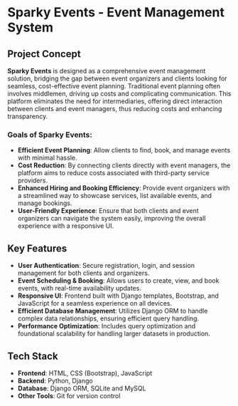 # Sparky Events - Event Management System

## Project Concept
**Sparky Events** is designed as a comprehensive event management solution, bridging the gap between event organizers and clients looking for seamless, cost-effective event planning. Traditional event planning often involves middlemen, driving up costs and complicating communication. This platform eliminates the need for intermediaries, offering direct interaction between clients and event managers, thus reducing costs and enhancing transparency.

### Goals of Sparky Events:
- **Efficient Event Planning**: Allow clients to find, book, and manage events with minimal hassle.
- **Cost Reduction**: By connecting clients directly with event managers, the platform aims to reduce costs associated with third-party service providers.
- **Enhanced Hiring and Booking Efficiency**: Provide event organizers with a streamlined way to showcase services, list available events, and manage bookings.
- **User-Friendly Experience**: Ensure that both clients and event organizers can navigate the system easily, improving the overall experience with a responsive UI.

## Key Features
- **User Authentication**: Secure registration, login, and session management for both clients and organizers.
- **Event Scheduling & Booking**: Allows users to create, view, and book events, with real-time availability updates.
- **Responsive UI**: Frontend built with Django templates, Bootstrap, and JavaScript for a seamless experience on all devices.
- **Efficient Database Management**: Utilizes Django ORM to handle complex data relationships, ensuring efficient query handling.
- **Performance Optimization**: Includes query optimization and foundational scalability for handling larger datasets in production.

## Tech Stack
- **Frontend**: HTML, CSS (Bootstrap), JavaScript
- **Backend**: Python, Django
- **Database**: Django ORM, SQLite and MySQL
- **Other Tools**: Git for version control
